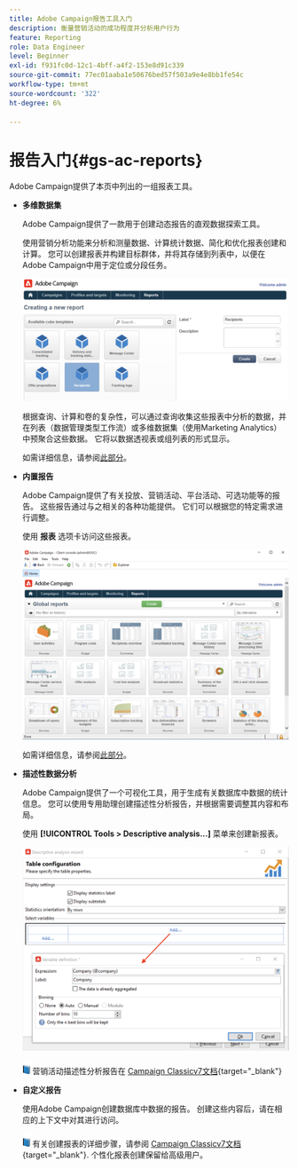 ```yaml
---
title: Adobe Campaign报告工具入门
description: 衡量营销活动的成功程度并分析用户行为
feature: Reporting
role: Data Engineer
level: Beginner
exl-id: f931fc0d-12c1-4bff-a4f2-153e8d91c339
source-git-commit: 77ec01aaba1e50676bed57f503a9e4e8bb1fe54c
workflow-type: tm+mt
source-wordcount: '322'
ht-degree: 6%

---
```


# 报告入门{#gs-ac-reports}

Adobe Campaign提供了本页中列出的一组报表工具。

* **多维数据集**

   Adobe Campaign提供了一款用于创建动态报告的直观数据探索工具。

   使用营销分析功能来分析和测量数据、计算统计数据、简化和优化报表创建和计算。 您可以创建报表并构建目标群体，并将其存储到列表中，以便在Adobe Campaign中用于定位或分段任务。

   ![](assets/create-a-report.png)

   根据查询、计算和卷的复杂性，可以通过查询收集这些报表中分析的数据，并在列表（数据管理类型工作流）或多维数据集（使用Marketing Analytics）中预聚合这些数据。 它将以数据透视表或组列表的形式显示。

   如需详细信息，请参阅[此部分](gs-cubes.md)。

* **内置报告**

   Adobe Campaign提供了有关投放、营销活动、平台活动、可选功能等的报告。 这些报告通过与之相关的各种功能提供。 它们可以根据您的特定需求进行调整。

   使用 **报表** 选项卡访问这些报表。

   ![](assets/built-in-reports.png)

   如需详细信息，请参阅[此部分](built-in-reports.md)。

* **描述性数据分析**

   Adobe Campaign提供了一个可视化工具，用于生成有关数据库中数据的统计信息。 您可以使用专用助理创建描述性分析报告，并根据需要调整其内容和布局。

   使用 **[!UICONTROL Tools > Descriptive analysis...]** 菜单来创建新报表。

   ![](assets/desc-analysis-report.png)

   ![](../assets/do-not-localize/book.png) 营销活动描述性分析报告在 [Campaign Classicv7文档](https://experienceleague.adobe.com/docs/campaign-classic/using/reporting/analyzing-populations/about-descriptive-analysis.html){target="_blank"}

* **自定义报告**

   使用Adobe Campaign创建数据库中数据的报告。 创建这些内容后，请在相应的上下文中对其进行访问。

   ![](../assets/do-not-localize/book.png) 有关创建报表的详细步骤，请参阅 [Campaign Classicv7文档](https://experienceleague.adobe.com/docs/campaign-classic/using/reporting/creating-new-reports/about-reports-creation-in-campaign.html){target="_blank"}. 个性化报表创建保留给高级用户。
